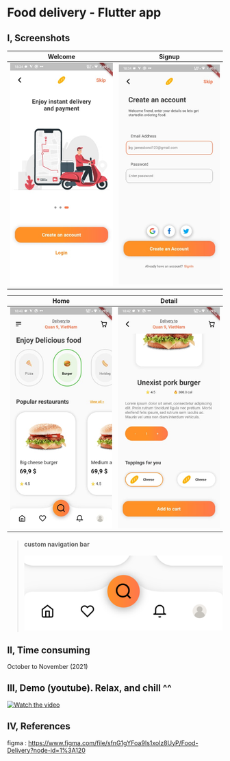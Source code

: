 # Food delivery - Flutter app


## I, Screenshots

<div align="center">

  | Welcome | Signup |
  | :--: | :--: |
  | <img src="preview image/splash.jpg" width="300"> | <img src="preview image/signup.jpg" width="300"> |

</div>

<div align="center">

  | Home | Detail |
  | :--: | :--: |
  | <img src="preview image/home.jpg" width="300"> | <img src="preview image/detail.jpg" width="300"> |

</div>

> <h4>custom navigation bar</h4>
> <img src="preview image/navbar.png">

## II, Time consuming

October to November (2021)

## III, Demo (youtube). Relax, and chill ^^

[![Watch the video](https://icdn.digitaltrends.com/image/digitaltrends/grubhub-2.jpg)](https://www.youtube.com/watch?v=dQw4w9WgXcQ)

## IV, References

figma : https://www.figma.com/file/sfnG1gYFoa9Is1xolz8UyP/Food-Delivery?node-id=1%3A120
